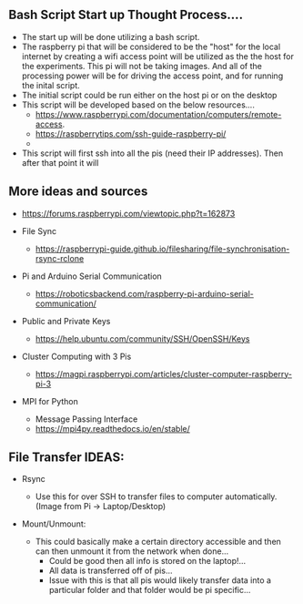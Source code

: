 ## Bash Script Start up Thought Process....
* The start up will be done utilizing a bash script.
* The raspberry pi that will be considered to be the "host" for the local internet by creating a wifi access point will be utilized as the the host for the experiments. This pi will not be taking images. And all of the processing power will be for driving the access point, and for running the inital script.
* The initial script could be run either on the host pi or on the desktop
* This script will be developed based on the below resources....
   * https://www.raspberrypi.com/documentation/computers/remote-access.
   * https://raspberrytips.com/ssh-guide-raspberry-pi/
   * 
* This script will first ssh into all the pis (need their IP addresses). Then after that point it will 

## More ideas and sources
* https://forums.raspberrypi.com/viewtopic.php?t=162873
* File Sync
    * https://raspberrypi-guide.github.io/filesharing/file-synchronisation-rsync-rclone
* Pi and Arduino Serial Communication
    * https://roboticsbackend.com/raspberry-pi-arduino-serial-communication/

* Public and Private Keys
    * https://help.ubuntu.com/community/SSH/OpenSSH/Keys

* Cluster Computing with 3 Pis
    * https://magpi.raspberrypi.com/articles/cluster-computer-raspberry-pi-3

* MPI for Python
    * Message Passing Interface 
    * https://mpi4py.readthedocs.io/en/stable/


## File Transfer IDEAS:

* Rsync
    * Use this for over SSH  to transfer files to computer automatically. (Image from Pi -> Laptop/Desktop)

* Mount/Unmount:
    * This could basically make a certain directory accessible and then can then unmount it from the network when done...
        * Could be good then all info is stored on the laptop!...
        * All data is transferred off of pis...
        * Issue with this is that all pis would likely transfer data into a particular folder and that folder would be pi specific...



<!-- * Wireless Communication Between Raspberry Pi and Your Computer
    * https://spin.atomicobject.com/2013/04/22/raspberry-pi-wireless-communication/ -->

